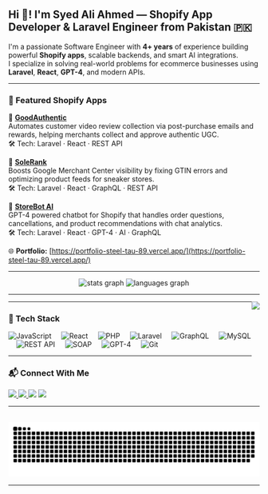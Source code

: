 <h2 align="left">Hi 👋! I'm Syed Ali Ahmed — Shopify App Developer & Laravel Engineer from Pakistan 🇵🇰</h2>

I'm a passionate Software Engineer with **4+ years** of experience building powerful **Shopify apps**, scalable backends, and smart AI integrations.  
I specialize in solving real-world problems for ecommerce businesses using **Laravel**, **React**, **GPT-4**, and modern APIs.

---

### 🚀 Featured Shopify Apps

🔹 **[GoodAuthentic](https://apps.shopify.com/goodauthentic-ugc?st_source=autocomplete&surface_detail=autocomplete_apps)**  
Automates customer video review collection via post-purchase emails and rewards, helping merchants collect and approve authentic UGC.  
🛠 Tech: Laravel · React · REST API

🔹 **[SoleRank](https://apps.shopify.com/solerank?st_source=autocomplete&surface_detail=autocomplete_apps)**  
Boosts Google Merchant Center visibility by fixing GTIN errors and optimizing product feeds for sneaker stores.  
🛠 Tech: Laravel · React · GraphQL · REST API

🔹 **[StoreBot AI](https://apps.shopify.com/store-bot-ai)**  
GPT-4 powered chatbot for Shopify that handles order questions, cancellations, and product recommendations with chat analytics.  
🛠 Tech: Laravel · React · GPT-4 · AI · GraphQL

🌐 **Portfolio:** [https://portfolio-steel-tau-89.vercel.app/](https://portfolio-steel-tau-89.vercel.app/)

---

<div align="center">
  <img src="https://github-readme-stats.vercel.app/api?username=AliAhmed004&hide_title=false&hide_rank=false&show_icons=true&include_all_commits=true&count_private=true&disable_animations=false&theme=dracula&locale=en&hide_border=false" height="150" alt="stats graph" />
  <img src="https://github-readme-stats.vercel.app/api/top-langs?username=AliAhmed004&locale=en&hide_title=false&layout=compact&card_width=320&langs_count=6&theme=dracula&hide_border=false" height="150" alt="languages graph" />
</div>

---

<img align="right" height="150" src="https://i.imgflip.com/65efzo.gif"  />

---

### 🧰 Tech Stack

<div align="left">
  <img src="https://cdn.jsdelivr.net/gh/devicons/devicon/icons/javascript/javascript-original.svg" height="30" alt="JavaScript" />
  <img width="12" />
  <img src="https://cdn.jsdelivr.net/gh/devicons/devicon/icons/react/react-original.svg" height="30" alt="React" />
  <img width="12" />
  <img src="https://cdn.jsdelivr.net/gh/devicons/devicon/icons/php/php-original.svg" height="30" alt="PHP" />
  <img width="12" />
  <img src="https://cdn.jsdelivr.net/gh/devicons/devicon/icons/laravel/laravel-plain.svg" height="30" alt="Laravel" />
  <img width="12" />
  <img src="https://cdn.jsdelivr.net/gh/devicons/devicon/icons/graphql/graphql-plain.svg" height="30" alt="GraphQL" />
  <img width="12" />
  <img src="https://cdn.jsdelivr.net/gh/devicons/devicon/icons/mysql/mysql-original.svg" height="30" alt="MySQL" />
  <img width="12" />
  <img src="https://img.shields.io/badge/REST_API-FF6F00?style=flat-square&logo=api&logoColor=white" height="30" alt="REST API" />
  <img width="12" />
  <img src="https://img.shields.io/badge/SOAP_API-007396?style=flat-square&logoColor=white" height="30" alt="SOAP" />
  <img width="12" />
  <img src="https://img.shields.io/badge/GPT_4-8A2BE2?style=flat-square&logo=openai&logoColor=white" height="30" alt="GPT-4" />
  <img width="12" />
  <img src="https://cdn.jsdelivr.net/gh/devicons/devicon/icons/git/git-original.svg" height="30" alt="Git" />
</div>

---

### 📬 Connect With Me

<div align="left">
  <a href="mailto:syedaliahmed.business@gmail.com" target="_blank">
    <img src="https://img.shields.io/static/v1?message=Gmail&logo=gmail&label=&color=D14836&logoColor=white&labelColor=&style=for-the-badge" height="35" />
  </a>
  <a href="https://www.linkedin.com/in/your-profile" target="_blank">
    <img src="https://img.shields.io/static/v1?message=LinkedIn&logo=linkedin&label=&color=0077B5&logoColor=white&style=for-the-badge" height="35" />
  </a>
  <img src="https://img.shields.io/static/v1?message=Instagram&logo=instagram&label=&color=E4405F&logoColor=white&style=for-the-badge" height="35" />
  <img src="https://img.shields.io/static/v1?message=Discord&logo=discord&label=&color=7289DA&logoColor=white&style=for-the-badge" height="35" />
</div>

---

<br clear="both">

<img src="https://raw.githubusercontent.com/platane/snk/output/github-contribution-grid-snake-grey.svg" alt="Snake animation" />

---
